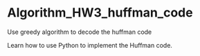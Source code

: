 # Algorithm_HW3_huffman_code
Use greedy algorithm to decode the huffman code

Learn how to use Python to implement the Huffman code.
